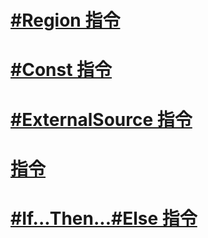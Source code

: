 # [#Region 指令](region-directive.md)
# [#Const 指令](const-directive.md)
# [#ExternalSource 指令](externalsource-directive.md)
# [指令](directives.md)
# [#If...Then...#Else 指令](if-then-else-directives.md)
